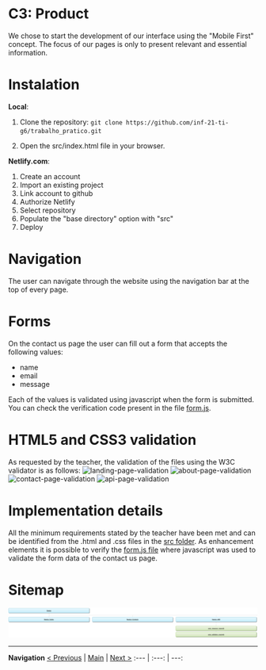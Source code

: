 # C3: Product
We chose to start the development of our interface using the "Mobile First" concept.
The focus of our pages is only to present relevant and essential information.

# Instalation

**Local**:
1. Clone the repository: ```git clone https://github.com/inf-21-ti-g6/trabalho_pratico.git```

2. Open the src/index.html file in your browser.

**Netlify.com**:
1. Create an account
2. Import an existing project
3. Link account to github
4. Authorize Netlify
5. Select repository
6. Populate the "base directory" option with "src"
7. Deploy

# Navigation
The user can navigate through the website using the navigation bar at the top of every page.

# Forms
On the contact us page the user can fill out a form that accepts the following values:
- name
- email
- message

Each of the values is validated using javascript when the form is submitted. You can check the verification code present in the file [form.js](../src/js/form.js).

# HTML5 and CSS3 validation
As requested by the teacher, the validation of the files using the W3C validator is as follows:
![landing-page-validation](images/validation/landing-page.png)
![about-page-validation](images/validation/about-page.png)
![contact-page-validation](images/validation/contact-page.png)
![api-page-validation](images/validation/api-page.png)

# Implementation details
All the minimum requirements stated by the teacher have been met and can be identified from the .html and .css files in the [src folder](../src).
As enhancement elements it is possible to verify the [form.js file](../src/js/form.js) where javascript was used to validate the form data of the contact us page.

# Sitemap
![sitemap](images/sitemap.png)

---
**Navigation** 
[< Previous](c2.md) | [Main](../../../) | [Next >](c4.md)
:--- | :---: | ---: 
